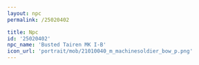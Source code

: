 ```yaml
---
layout: npc
permalink: /25020402

title: Npc
id: '25020402'
npc_name: 'Busted Tairen MK I-B'
icon_url: 'portrait/mob/21010040_m_machinesoldier_bow_p.png'
---
```

